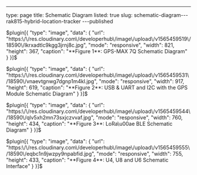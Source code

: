 ---
type: page
title: Schematic Diagram
listed: true
slug: schematic-diagram---rak815-hybrid-location-tracker
---published

$plugin[{
    "type": "image",
    "data": {
        "url": "https:\/\/res.cloudinary.com\/developerhub\/image\/upload\/v1565459519\/18590\/lkrxadtlc9kgg3jrnj8c.jpg",
        "mode": "responsive",
        "width": 821,
        "height": 367,
        "caption": "**Figure 1**: GPS-MAX 7Q Schematic Diagram"
    }
}]$

$plugin[{
    "type": "image",
    "data": {
        "url": "https:\/\/res.cloudinary.com\/developerhub\/image\/upload\/v1565459531\/18590\/vnaevtgnwg7dgnp1m4kl.jpg",
        "mode": "responsive",
        "width": 917,
        "height": 619,
        "caption": "**Figure 2**: USB & UART and I2C with the GPS Module Schematic Diagram"
    }
}]$

$plugin[{
    "type": "image",
    "data": {
        "url": "https:\/\/res.cloudinary.com\/developerhub\/image\/upload\/v1565459544\/18590\/qlv5xh2mn73sxjczvvaf.jpg",
        "mode": "responsive",
        "width": 760,
        "height": 434,
        "caption": "**Figure 3**: LoRa\u00ae BLE Schematic Diagram"
    }
}]$

$plugin[{
    "type": "image",
    "data": {
        "url": "https:\/\/res.cloudinary.com\/developerhub\/image\/upload\/v1565459555\/18590\/eqbc1n9jwzpy9npabfid.jpg",
        "mode": "responsive",
        "width": 755,
        "height": 433,
        "caption": "**Figure 4**: U4, U8 and U6 Schematic Interface"
    }
}]$

